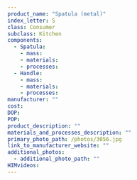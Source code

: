 ```yaml
---
product_name: "Spatula (metal)"
index_letter: S
class: Consumer
subclass: Kitchen
components:
  - Spatula:
    - mass: 
    - materials:
    - processes:
  - Handle:
    - mass: 
    - materials:
    - processes:
manufacturer: ""
cost: 
DOP: 
POP: 
product_description: ""
materials_and_processes_description: ""
primary_photo_path: /photos/3056.jpg
link_to_manufacturer_website: ""
additional_photos:
  - additional_photo_path: ""
HIMvideos:
---
```

